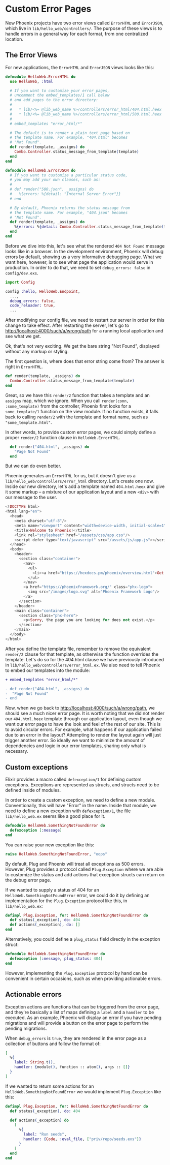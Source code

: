 # Custom Error Pages

New Phoenix projects have two error views called `ErrorHTML` and `ErrorJSON`, which live in `lib/hello_web/controllers/`. The purpose of these views is to handle errors in a general way for each format, from one centralized location.

## The Error Views

For new applications, the `ErrorHTML` and `ErrorJSON` views looks like this:

```elixir
defmodule HelloWeb.ErrorHTML do
  use HelloWeb, :html

  # If you want to customize your error pages,
  # uncomment the embed_templates/1 call below
  # and add pages to the error directory:
  #
  #   * lib/<%= @lib_web_name %>/controllers/error_html/404.html.heex
  #   * lib/<%= @lib_web_name %>/controllers/error_html/500.html.heex
  #
  # embed_templates "error_html/*"

  # The default is to render a plain text page based on
  # the template name. For example, "404.html" becomes
  # "Not Found".
  def render(template, _assigns) do
    Combo.Controller.status_message_from_template(template)
  end
end

defmodule HelloWeb.ErrorJSON do
  # If you want to customize a particular status code,
  # you may add your own clauses, such as:
  #
  # def render("500.json", _assigns) do
  #   %{errors: %{detail: "Internal Server Error"}}
  # end

  # By default, Phoenix returns the status message from
  # the template name. For example, "404.json" becomes
  # "Not Found".
  def render(template, _assigns) do
    %{errors: %{detail: Combo.Controller.status_message_from_template(template)}}
  end
end
```

Before we dive into this, let's see what the rendered `404 Not Found` message looks like in a browser. In the development environment, Phoenix will debug errors by default, showing us a very informative debugging page. What we want here, however, is to see what page the application would serve in production. In order to do that, we need to set `debug_errors: false` in `config/dev.exs`.

```elixir
import Config

config :hello, HelloWeb.Endpoint,
  ...,
  debug_errors: false,
  code_reloader: true,
  ...
```

After modifying our config file, we need to restart our server in order for this change to take effect. After restarting the server, let's go to [http://localhost:4000/such/a/wrong/path](http://localhost:4000/such/a/wrong/path) for a running local application and see what we get.

Ok, that's not very exciting. We get the bare string "Not Found", displayed without any markup or styling.

The first question is, where does that error string come from? The answer is right in `ErrorHTML`.

```elixir
def render(template, _assigns) do
  Combo.Controller.status_message_from_template(template)
end
```

Great, so we have this `render/2` function that takes a template and an `assigns` map, which we ignore. When you call `render(conn, :some_template)` from the controller, Phoenix first looks for a `some_template/1` function on the view module. If no function exists, it falls back to calling `render/2` with the template and format name, such as `"some_template.html"`.

In other words, to provide custom error pages, we could simply define a proper `render/2` function clause in `HelloWeb.ErrorHTML`.

```elixir
  def render("404.html", _assigns) do
    "Page Not Found"
  end
```

But we can do even better.

Phoenix generates an `ErrorHTML` for us, but it doesn't give us a `lib/hello_web/controllers/error_html` directory. Let's create one now. Inside our new directory, let's add a template named `404.html.heex` and give it some markup – a mixture of our application layout and a new `<div>` with our message to the user.

```heex
<!DOCTYPE html>
<html lang="en">
  <head>
    <meta charset="utf-8"/>
    <meta name="viewport" content="width=device-width, initial-scale=1"/>
    <title>Welcome to Phoenix!</title>
    <link rel="stylesheet" href="/assets/css/app.css"/>
    <script defer type="text/javascript" src="/assets/js/app.js"></script>
  </head>
  <body>
    <header>
      <section class="container">
        <nav>
          <ul>
            <li><a href="https://hexdocs.pm/phoenix/overview.html">Get Started</a></li>
          </ul>
        </nav>
        <a href="https://phoenixframework.org/" class="phx-logo">
          <img src="/images/logo.svg" alt="Phoenix Framework Logo"/>
        </a>
      </section>
    </header>
    <main class="container">
      <section class="phx-hero">
        <p>Sorry, the page you are looking for does not exist.</p>
      </section>
    </main>
  </body>
</html>
```

After you define the template file, remember to remove the equivalent `render/2` clause for that template, as otherwise the function overrides the template. Let's do so for the 404.html clause we have previously introduced in `lib/hello_web/controllers/error_html.ex`. We also need to tell Phoenix to embed our templates into the module:

```diff
+ embed_templates "error_html/*"

- def render("404.html", _assigns) do
-  "Page Not Found"
- end
```

Now, when we go back to [http://localhost:4000/such/a/wrong/path](http://localhost:4000/such/a/wrong/path), we should see a much nicer error page. It is worth noting that we did not render our `404.html.heex` template through our application layout, even though we want our error page to have the look and feel of the rest of our site. This is to avoid circular errors. For example, what happens if our application failed due to an error in the layout? Attempting to render the layout again will just trigger another error. So ideally we want to minimize the amount of dependencies and logic in our error templates, sharing only what is necessary.

## Custom exceptions

Elixir provides a macro called `defexception/1` for defining custom exceptions. Exceptions are represented as structs, and structs need to be defined inside of modules.

In order to create a custom exception, we need to define a new module. Conventionally, this will have "Error" in the name. Inside that module, we need to define a new exception with `defexception/1`, the file `lib/hello_web.ex` seems like a good place for it.

```elixir
defmodule HelloWeb.SomethingNotFoundError do
  defexception [:message]
end
```

You can raise your new exception like this:

```elixir
raise HelloWeb.SomethingNotFoundError, "oops"
```

By default, Plug and Phoenix will treat all exceptions as 500 errors. However, Plug provides a protocol called `Plug.Exception` where we are able to customize the status and add actions that exception structs can return on the debug error page.

If we wanted to supply a status of 404 for an `HelloWeb.SomethingNotFoundError` error, we could do it by defining an implementation for the `Plug.Exception` protocol like this, in `lib/hello_web.ex`:

```elixir
defimpl Plug.Exception, for: HelloWeb.SomethingNotFoundError do
  def status(_exception), do: 404
  def actions(_exception), do: []
end
```

Alternatively, you could define a `plug_status` field directly in the exception struct:

```elixir
defmodule HelloWeb.SomethingNotFoundError do
  defexception [:message, plug_status: 404]
end
```

However, implementing the `Plug.Exception` protocol by hand can be convenient in certain occasions, such as when providing actionable errors.

## Actionable errors

Exception actions are functions that can be triggered from the error page, and they're basically a list of maps defining a `label` and a `handler` to be executed. As an example, Phoenix will display an error if you have pending migrations and will provide a button on the error page to perform the pending migrations.

When `debug_errors` is `true`, they are rendered in the error page as a collection of buttons and follow the format of:

```elixir
[
  %{
    label: String.t(),
    handler: {module(), function :: atom(), args :: []}
  }
]
```

If we wanted to return some actions for an `HelloWeb.SomethingNotFoundError` we would implement `Plug.Exception` like this:

```elixir
defimpl Plug.Exception, for: HelloWeb.SomethingNotFoundError do
  def status(_exception), do: 404

  def actions(_exception) do
    [
      %{
        label: "Run seeds",
        handler: {Code, :eval_file, ["priv/repo/seeds.exs"]}
      }
    ]
  end
end
```
